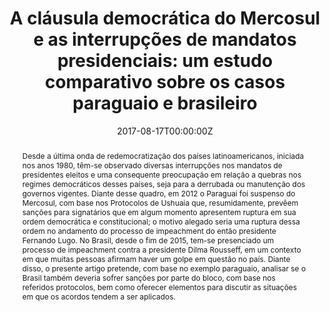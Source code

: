 ---
abstract: Desde a última onda de redemocratização dos países latinoamericanos, iniciada nos anos 1980, têm-se observado diversas interrupções nos mandatos de presidentes eleitos e uma consequente preocupação em relação a quebras nos regimes democráticos desses países, seja para a derrubada ou manutenção dos governos vigentes. Diante desse quadro, em 2012 o Paraguai foi suspenso do Mercosul, com base nos Protocolos de Ushuaia que, resumidamente, prevêem sanções para signatários que em algum momento apresentem ruptura em sua ordem democrática e constitucional; o motivo alegado seria uma ruptura dessa ordem no andamento do processo de impeachment do então presidente Fernando Lugo. No Brasil, desde o fim de 2015, tem-se presenciado um processo de impeachment contra a presidente Dilma Rousseff, em um contexto em que muitas pessoas afirmam haver um golpe em questão no país. Diante disso, o presente artigo pretende, com base no exemplo paraguaio, analisar se o Brasil também deveria sofrer sanções por parte do bloco, com base nos referidos protocolos, bem como oferecer elementos para discutir as situações em que os acordos tendem a ser aplicados.
authors:
- admin
date: "2017-08-17T00:00:00Z"
doi: "https://doi.org/10.5752/P.1809-6182.2017v14n1p25"
featured: false
publication: '*Conjuntura Internacional, 14*(1)'
publication_types:
- "2"
publishDate: "2017-01-01T00:00:00Z"
title: 'A cláusula democrática do Mercosul e as interrupções de mandatos presidenciais: um estudo comparativo sobre os casos paraguaio e brasileiro'
url_pdf: http://periodicos.pucminas.br/index.php/conjuntura/article/view/P.1809-6182.2017v14n1p25
---